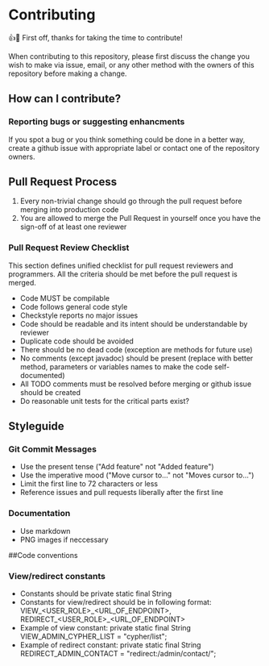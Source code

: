 # Contributing

:+1::tada: First off, thanks for taking the time to contribute!

When contributing to this repository, please first discuss the change you wish to make via issue, email, or any other method with the owners of this repository before making a change. 

## How can I contribute?

### Reporting bugs or suggesting enhancments

If you spot a bug or you think something could be done in a better way, create a github
issue with appropriate label or contact one of the repository owners.

## Pull Request Process

1. Every non-trivial change should go through the pull request before merging into production code
2. You are allowed to merge the Pull Request in yourself once you have the sign-off of at least one reviewer
   
### Pull Request Review Checklist

This section defines unified checklist for pull request reviewers
and programmers. All the criteria should be met before the pull request
is merged.

- Code MUST be compilable
- Code follows general code style
- Checkstyle reports no major issues
- Code should be readable and its intent should be understandable by reviewer
- Duplicate code should be avoided
- There should be no dead code (exception are methods for future use)
- No comments (except javadoc) should be present (replace with better method,
  parameters or variables names to make the code self-documented)
- All TODO comments must be resolved before merging or github issue should be created
- Do reasonable unit tests for the critical parts exist?

## Styleguide

### Git Commit Messages
- Use the present tense ("Add feature" not "Added feature")
- Use the imperative mood ("Move cursor to..." not "Moves cursor to...")
- Limit the first line to 72 characters or less
- Reference issues and pull requests liberally after the first line

### Documentation
- Use markdown
- PNG images if neccessary

##Code conventions

### View/redirect constants
- Constants should be private static final String
- Constants for view/redirect should be in following format: 
  VIEW_<USER_ROLE>\_<URL_OF_ENDPOINT>, REDIRECT_<USER_ROLE>_<URL_OF_ENDPOINT>
- Example of view constant: private static final String VIEW_ADMIN_CYPHER_LIST = "cypher/list";
- Example of redirect constant: private static final String REDIRECT_ADMIN_CONTACT = "redirect:/admin/contact/";
